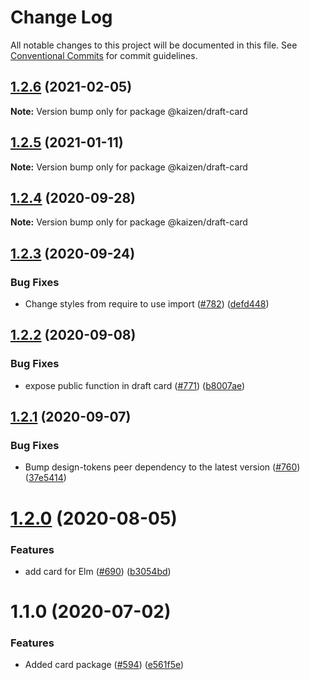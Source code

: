 # Change Log

All notable changes to this project will be documented in this file.
See [Conventional Commits](https://conventionalcommits.org) for commit guidelines.

## [1.2.6](https://github.com/cultureamp/kaizen-design-system/compare/@kaizen/draft-card@1.2.5...@kaizen/draft-card@1.2.6) (2021-02-05)

**Note:** Version bump only for package @kaizen/draft-card





## [1.2.5](https://github.com/cultureamp/kaizen-design-system/compare/@kaizen/draft-card@1.2.4...@kaizen/draft-card@1.2.5) (2021-01-11)

**Note:** Version bump only for package @kaizen/draft-card





## [1.2.4](https://github.com/cultureamp/kaizen-design-system/compare/@kaizen/draft-card@1.2.3...@kaizen/draft-card@1.2.4) (2020-09-28)

**Note:** Version bump only for package @kaizen/draft-card





## [1.2.3](https://github.com/cultureamp/kaizen-design-system/compare/@kaizen/draft-card@1.2.2...@kaizen/draft-card@1.2.3) (2020-09-24)


### Bug Fixes

* Change styles from require to use import ([#782](https://github.com/cultureamp/kaizen-design-system/issues/782)) ([defd448](https://github.com/cultureamp/kaizen-design-system/commit/defd4483faa3459d9af48e272c63656798008a28))





## [1.2.2](https://github.com/cultureamp/kaizen-design-system/compare/@kaizen/draft-card@1.2.1...@kaizen/draft-card@1.2.2) (2020-09-08)


### Bug Fixes

* expose public function in draft card ([#771](https://github.com/cultureamp/kaizen-design-system/issues/771)) ([b8007ae](https://github.com/cultureamp/kaizen-design-system/commit/b8007ae9712d3dc94b971ba22fc1cb1cd29ce39f))





## [1.2.1](https://github.com/cultureamp/kaizen-design-system/compare/@kaizen/draft-card@1.2.0...@kaizen/draft-card@1.2.1) (2020-09-07)


### Bug Fixes

* Bump design-tokens peer dependency to the latest version ([#760](https://github.com/cultureamp/kaizen-design-system/issues/760)) ([37e5414](https://github.com/cultureamp/kaizen-design-system/commit/37e5414b2e2c0befb4127c588120eb2e8bdc4d39))





# [1.2.0](https://github.com/cultureamp/kaizen-design-system/compare/@kaizen/draft-card@1.1.0...@kaizen/draft-card@1.2.0) (2020-08-05)


### Features

* add card for Elm ([#690](https://github.com/cultureamp/kaizen-design-system/issues/690)) ([b3054bd](https://github.com/cultureamp/kaizen-design-system/commit/b3054bd5d208854c7fb2c2454cefc3968071cfcf))





# 1.1.0 (2020-07-02)


### Features

* Added card package ([#594](https://github.com/cultureamp/kaizen-design-system/issues/594)) ([e561f5e](https://github.com/cultureamp/kaizen-design-system/commit/e561f5e824809405dc22f6609f1d3eaf0040ad94))
